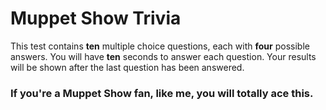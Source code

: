 # Muppet Show Trivia

This test contains **ten** multiple choice questions, each with **four** possible answers. You will have **ten** seconds to answer each question. Your results will be shown after the last question has been answered.

### If you're a Muppet Show fan, like me, you will totally ace this.
